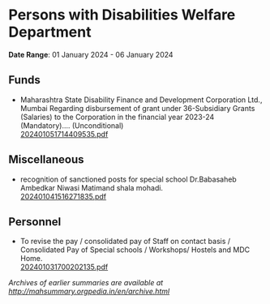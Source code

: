 # Persons with Disabilities Welfare Department

**Date Range**: 01 January 2024 - 06 January 2024


## Funds
- Maharashtra State Disability Finance and Development Corporation Ltd., Mumbai Regarding disbursement of grant under 36-Subsidiary Grants (Salaries) to the Corporation in the financial year 2023-24 (Mandatory).... (Unconditional)\
  [202401051714409535.pdf](https://gr.maharashtra.gov.in/Site/Upload/Government%20Resolutions/English/202401051714409535.pdf)

## Miscellaneous
- recognition of sanctioned posts for special school Dr.Babasaheb Ambedkar Niwasi Matimand shala mohadi.\
  [202401041516271835.pdf](https://gr.maharashtra.gov.in/Site/Upload/Government%20Resolutions/English/202401041516271835.pdf)

## Personnel
- To revise the pay / consolidated pay of Staff on contact basis / Consolidated Pay of Special schools / Workshops/ Hostels and MDC Home.\
  [202401031700202135.pdf](https://gr.maharashtra.gov.in/Site/Upload/Government%20Resolutions/English/202401031700202135.pdf)


*Archives of earlier summaries are available at http://mahsummary.orgpedia.in/en/archive.html*